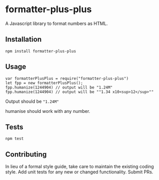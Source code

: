 formatter-plus-plus
=========

A Javascript library to format numbers as HTML.

## Installation

  `npm install formatter-plus-plus`

## Usage

    var formatterPlusPlus = require("formatter-plus-plus")
    let fpp = new formatterPlusPlus();
    fpp.humanize(1244904) // output will be "1.24M"
    fpp.humanize(1244904) // output will be ""1.34 x10<sup>12</sup>""


  Output should be `"1.24M"`
  
  humanise should work with any number.


## Tests

  `npm test`

## Contributing

In lieu of a formal style guide, take care to maintain the existing coding style. Add unit tests for any new or changed functionality. Submit PRs.
